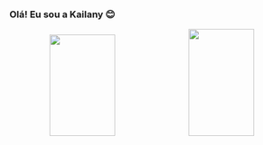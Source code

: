 ### Olá! Eu sou a Kailany 😊

  <div align="center">
    <img height="180em" width="48%" src="https://github-readme-stats.vercel.app/api?username=kailanyas&show_icons=true&theme=gotham&include_all_commits=true&count_private=true"/>  
    <img height="190em" width="48%" src="https://github-readme-stats.vercel.app/api/top-langs/?username=kailanyas&layout=compact&theme=gotham"/>
  </div>
